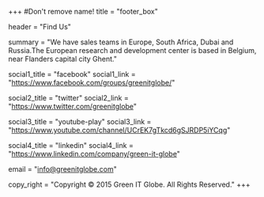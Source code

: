 +++
#Don't remove name!
title = "footer_box"

header = "Find Us"

summary = "We have sales teams in Europe, South Africa, Dubai and Russia.The European research and development center is based in Belgium, near Flanders capital city Ghent."

social1_title = "facebook"
social1_link = "https://www.facebook.com/groups/greenitglobe/"

social2_title = "twitter"
social2_link = "https://www.twitter.com/greenitglobe"

social3_title = "youtube-play"
social3_link = "https://www.youtube.com/channel/UCrEK7gTkcd6gSJRDP5iYCqg"

social4_title = "linkedin"
social4_link = "https://www.linkedin.com/company/green-it-globe"

email = "info@greenitglobe.com"

copy_right = "Copyright © 2015 Green IT Globe. All Rights Reserved."
+++
